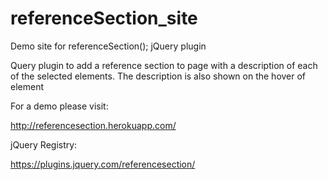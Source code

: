 referenceSection_site
=====================

Demo site for referenceSection(); jQuery plugin

Query plugin to add a reference section to page with a description of each of the selected elements. The description is also shown on the hover of element

For a demo please visit:

http://referencesection.herokuapp.com/

jQuery Registry:

https://plugins.jquery.com/referencesection/
